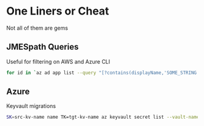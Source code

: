 # One Liners or Cheat 

Not all of them are gems

## JMESpath Queries

Useful for filtering on AWS and Azure CLI

```bash
for id in `az ad app list --query "[?contains(displayName,'SOME_STRING')].appId"`; do az ad app delete --id $id; done
```

## Azure

Keyvault migrations

```bash
SK=src-kv-name name TK=tgt-kv-name az keyvault secret list --vault-name $SK --query "[].id"  --output tsv | while read line; do s=`echo $line | cut -d/ -f5-`; az keyvault secret backup --vault-name $SK --name $s --file-path s.bk && echo RESTORE && az keyvault secret restore --vault-name $TK --file-path s.bk ; don
```
